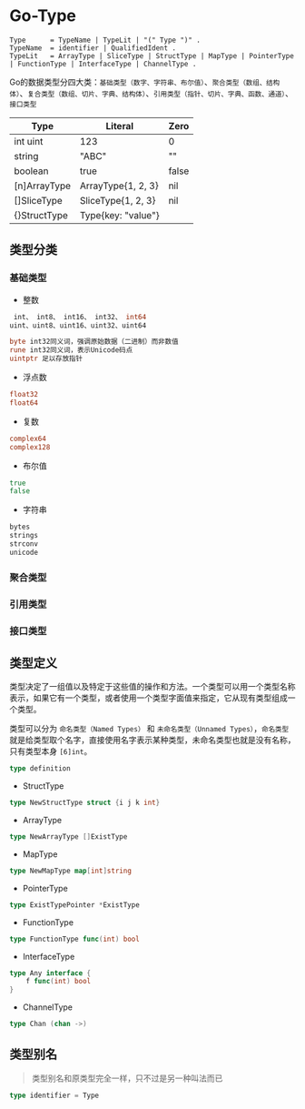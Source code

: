 # Go-Type

```ebnf
Type      = TypeName | TypeLit | "(" Type ")" .
TypeName  = identifier | QualifiedIdent .
TypeLit   = ArrayType | SliceType | StructType | MapType | PointerType | FunctionType | InterfaceType | ChannelType .
```

Go的数据类型分四大类：`基础类型（数字、字符串、布尔值）`、`聚合类型（数组、结构体）`、`复合类型（数组、切片、字典、结构体）`、`引用类型（指针、切片、字典、函数、通道）`、`接口类型`


Type         | Literal               | Zero
-------------|-----------------------|----------------------
 int uint    | 123                   | 0
 string      | "ABC"                 | ""
 boolean     | true                  | false
 [n]ArrayType| ArrayType{1, 2, 3}    | nil
 []SliceType | SliceType{1, 2, 3}    | nil
 {}StructType| Type{key: "value"}    |

## 类型分类

### 基础类型

* 整数

```go
 int、 int8、 int16、 int32、 int64
uint、uint8、uint16、uint32、uint64
```

```go
byte int32同义词，强调原始数据（二进制）而非数值
rune int32同义词，表示Unicode码点
uintptr 足以存放指针
```

* 浮点数

```go
float32
float64
```

* 复数

```go
complex64
complex128
```

* 布尔值

```go
true
false
```

* 字符串

```go
bytes
strings
strconv
unicode
```

### 聚合类型

### 引用类型

### 接口类型

## 类型定义

类型决定了一组值以及特定于这些值的操作和方法。一个类型可以用一个类型名称表示，如果它有一个类型，或者使用一个类型字面值来指定，它从现有类型组成一个类型。

类型可以分为 `命名类型（Named Types）` 和 `未命名类型（Unnamed Types）`，`命名类型` 就是给类型取个名字，直接使用名字表示某种类型，未命名类型也就是没有名称，只有类型本身 `[6]int`。

```go
type definition
```

* StructType

```go
type NewStructType struct {i j k int}
```

* ArrayType

```go
type NewArrayType []ExistType
```

* MapType

```go
type NewMapType map[int]string
```

* PointerType

```go
type ExistTypePointer *ExistType
```

* FunctionType

```go
type FunctionType func(int) bool
```

* InterfaceType

```go
type Any interface {
    f func(int) bool
}
```

* ChannelType

```go
type Chan (chan ->)
```

## 类型别名

> 类型别名和原类型完全一样，只不过是另一种叫法而已

```go
type identifier = Type
```
